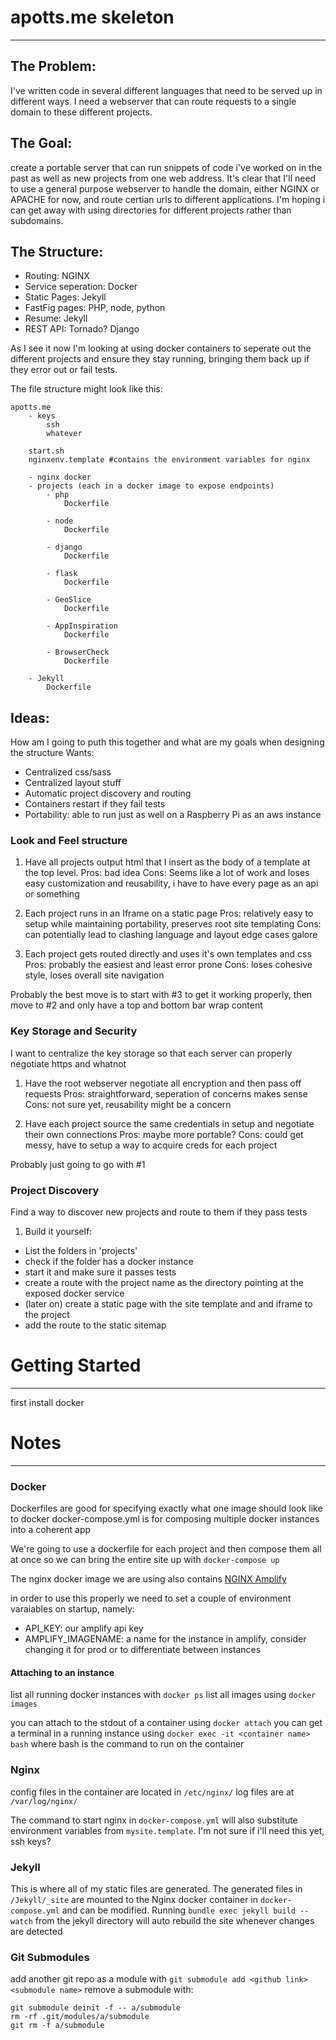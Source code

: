 # apotts.me skeleton
---

## The Problem:
I've written code in several different languages that need to be served up in different ways. I need a webserver that can route requests to a single domain to these different projects. 

## The Goal:
create a portable server that can run snippets of code i've worked on in the past as well as new projects from one web address. It's clear that I'll need to use a general purpose webserver to handle the domain, either NGINX or APACHE for now, and route certian urls to different applications. I'm hoping i can get away with using directories for different projects rather than subdomains.

## The Structure:
- Routing: NGINX
- Service seperation: Docker
- Static Pages: Jekyll
- FastFig pages: PHP, node, python
- Resume: Jekyll
- REST API: Tornado? Django

As I see it now I'm looking at using docker containers to seperate out the different projects and ensure they stay running, bringing them back up if they error out or fail tests.

The file structure might look like this:

```
apotts.me
    - keys
        ssh
        whatever

    start.sh
    nginxenv.template #contains the environment variables for nginx

    - nginx docker
    - projects (each in a docker image to expose endpoints)
        - php
            Dockerfile

        - node
            Dockerfile

        - django
            Dockerfile

        - flask
            Dockerfile

        - GeoSlice
            Dockerfile

        - AppInspiration
            Dockerfile

        - BrowserCheck
            Dockerfile

    - Jekyll
        Dockerfile
```


## Ideas:
How am I going to puth this together and what are my goals when designing the structure
Wants:
- Centralized css/sass
- Centralized layout stuff
- Automatic project discovery and routing
- Containers restart if they fail tests
- Portability: able to run just as well on a Raspberry Pi as an aws instance

### Look and Feel structure
1. Have all projects output html that I insert as the body of a template at the top level.
Pros: bad idea
Cons: Seems like a lot of work and loses easy customization and reusability, i have to have every page as an api or something

2. Each project runs in an Iframe on a static page
Pros: relatively easy to setup while maintaining portability, preserves root site templating
Cons: can potentially lead to clashing language and layout edge cases galore

3. Each project gets routed directly and uses it's own templates and css
Pros: probably the easiest and least error prone
Cons: loses cohesive style, loses overall site navigation

Probably the best move is to start with #3 to get it working properly, then move to #2 and only have a top and bottom bar wrap content

### Key Storage and Security
I want to centralize the key storage so that each server can properly negotiate https and whatnot

1. Have the root webserver negotiate all encryption and then pass off requests
Pros: straightforward, seperation of concerns makes sense
Cons: not sure yet, reusability might be a concern

2. Have each project source the same credentials in setup and negotiate their own connections
Pros: maybe more portable?
Cons: could get messy, have to setup a way to acquire creds for each project

Probably just going to go with #1

### Project Discovery
Find a way to discover new projects and route to them if they pass tests

1. Build it yourself:
- List the folders in 'projects'
- check if the folder has a docker instance
- start it and make sure it passes tests
- create a route with the project name as the directory pointing at the exposed docker service
- (later on) create a static page with the site template and and iframe to the project
- add the route to the static sitemap


# Getting Started
---

first install docker


# Notes
---

### Docker
Dockerfiles are good for specifying exactly what one image should look like to docker
docker-compose.yml is for composing multiple docker instances into a coherent app

We're going to use a dockerfile for each project and then compose them all at once so we can bring the entire site up with `docker-compose up`


The nginx docker image we are using also contains [NGINX Amplify](https://github.com/nginxinc/docker-nginx-amplify)

in order to use this properly we need to set a couple of environment varaiables on startup, namely:
- API_KEY: our amplify api key
- AMPLIFY_IMAGENAME: a name for the instance in amplify, consider changing it for prod or to differentiate between instances

#### Attaching to an instance
list all running docker instances with `docker ps`
list all images using `docker images`

you can attach to the stdout of a container using `docker attach`
you can get a terminal in a running instance using `docker exec -it <container name> bash` where bash is the command to run on the container


### Nginx
config files in the container are located in `/etc/nginx/`
log files are at `/var/log/nginx/`

The command to start nginx in `docker-compose.yml` will also substitute environment variables from `mysite.template`. I'm not sure if i'll need this yet, ssh keys? 

### Jekyll
This is where all of my static files are generated.
The generated files in `/Jekyll/_site` are mounted to the Nginx docker container in `docker-compose.yml` and can be modified.
Running `bundle exec jekyll build --watch` from the jekyll directory will auto rebuild the site whenever changes are detected


### Git Submodules
add another git repo as a module with `git submodule add <github link> <submodule name>`
remove a submodule with:
```
git submodule deinit -f -- a/submodule    
rm -rf .git/modules/a/submodule
git rm -f a/submodule
```




